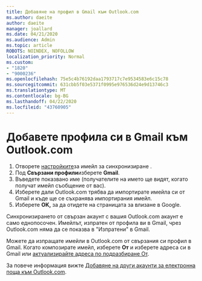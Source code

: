 ```yaml
---
title: Добавяне на профил в Gmail към Outlook.com
ms.author: daeite
author: daeite
manager: joallard
ms.date: 04/21/2020
ms.audience: Admin
ms.topic: article
ROBOTS: NOINDEX, NOFOLLOW
localization_priority: Normal
ms.custom:
- "1820"
- "9000236"
ms.openlocfilehash: 75e5c4b76192daa1793717c7e9534583e6c15c78
ms.sourcegitcommit: 631cbb5f03e5371f0995e976536d24e9d13746c3
ms.translationtype: MT
ms.contentlocale: bg-BG
ms.lasthandoff: 04/22/2020
ms.locfileid: "43760905"
---
```

# <a name="add-your-gmail-account-to-outlookcom"></a>Добавете профила си в Gmail към Outlook.com

1. Отворете [настройките](https://go.microsoft.com/fwlink/?linkid=875264)за имейл за синхронизиране .
2. Под **Свързани профили**изберете **Gmail**.
3. Въведете показвано име (получателите на името ще видят, когато получат имейл съобщение от вас).
4. Изберете дали Outlook.com трябва да импортирате имейла си от Gmail и къде ще се съхранява импортирания имейл.
5. Изберете **OK,** за да отидете на страницата за влизане в Google.

Синхронизирането от свързан акаунт с вашия Outlook.com акаунт е само еднопосочен. Имейлът, изпратен от профила ви в Gmail, чрез Outlook.com няма да се показва в "Изпратени" в Gmail.

Можете да изпращате имейли в Outlook.com от свързания си профил в Gmail. Когато композирате имейл, изберете **От** и изберете адреса си в Gmail или [актуализирайте адреса по подразбиране От](https://go.microsoft.com/fwlink/?linkid=875264).

За повече информация вижте [Добавяне на други акаунти за електронна поща към Outlook.com](https://support.office.com/article/c5224df4-5885-4e79-91ba-523aa743f0ba?wt.mc_id=Office_Outlook_com_Alchemy).